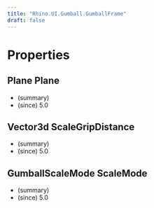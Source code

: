 ```yaml
---
title: "Rhino.UI.Gumball.GumballFrame"
draft: false
---
```


# Properties
## Plane Plane
- (summary) 
- (since) 5.0
## Vector3d ScaleGripDistance
- (summary) 
- (since) 5.0
## GumballScaleMode ScaleMode
- (summary) 
- (since) 5.0
